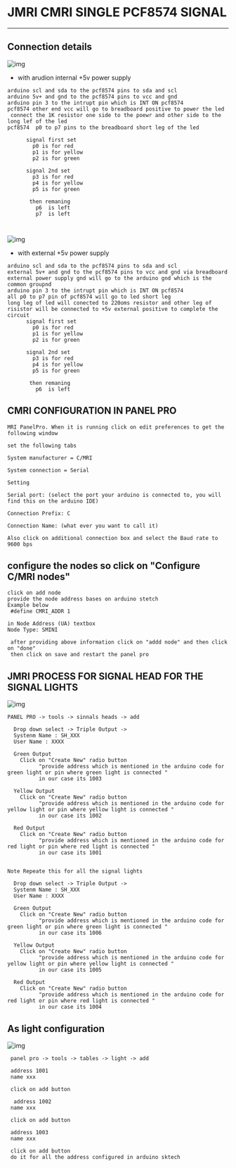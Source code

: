 # JMRI CMRI SINGLE PCF8574 SIGNAL

---


## Connection details 

![img](https://github.com/adarshkumarsingh83/jmri-cmri/blob/main/APPLICATIONS/cmri-single-pcf8574-led-signals/connection%20with%20aruiono%20internal%20power.JPG)

* with arudion internal +5v power supply 
```
arduino scl and sda to the pcf8574 pins to sda and scl 
arduino 5v+ and gnd to the pcf8574 pins to vcc and gnd
arduino pin 3 to the intrupt pin which is INT ON pcf8574
pcf8574 other end vcc will go to breadboard positive to power the led 
 connect the 1K resistor one side to the poewr and other side to the long lef of the led 
pcf8574  p0 to p7 pins to the breadboard short leg of the led  
      
      signal first set 
        p0 is for red 
        p1 is for yellow 
        p2 is for green

      signal 2nd set 
        p3 is for red 
        p4 is for yellow 
        p5 is for green 

       then remaning 
         p6  is left  
         p7  is left  



```


![img](https://github.com/adarshkumarsingh83/jmri-cmri/blob/main/APPLICATIONS/cmri-single-pcf8574-led-signals/connection%20with%20external%20power%20supply.JPG)

* with external +5v power supply 
```
arduino scl and sda to the pcf8574 pins to sda and scl 
external 5v+ and gnd to the pcf8574 pins to vcc and gnd via breadboard 
external power supply gnd will go to the arduino gnd which is the common groupnd 
arduino pin 3 to the intrupt pin which is INT ON pcf8574
all p0 to p7 pin of pcf8574 will go to led short leg 
long leg of led will conected to 220oms resistor and other leg of risistor will be connected to +5v external positive to complete the circuit 
      signal first set 
        p0 is for red 
        p1 is for yellow 
        p2 is for green

      signal 2nd set 
        p3 is for red 
        p4 is for yellow 
        p5 is for green 

       then remaning 
         p6  is left  

```


## CMRI CONFIGURATION IN PANEL PRO
```
MRI PanelPro. When it is running click on edit preferences to get the following window

set the following tabs

System manufacturer = C/MRI

System connection = Serial

Setting

Serial port: (select the port your arduino is connected to, you will find this on the arduino IDE)

Connection Prefix: C

Connection Name: (what ever you want to call it)

Also click on additional connection box and select the Baud rate to 9600 bps

```

## configure the nodes so click on "Configure C/MRI nodes"
```
click on add node 
provide the node address bases on arduino stetch 
Example below 
 #define CMRI_ADDR 1

in Node Address (UA) textbox 
Node Type: SMINI 

 after providing above information click on "addd node" and then click on "done"
 then click on save and restart the panel pro 

```


## JMRI PROCESS FOR SIGNAL HEAD FOR THE SIGNAL LIGHTS 
![img](https://github.com/adarshkumarsingh83/jmri-cmri/blob/main/APPLICATIONS/cmri-single-pcf8574-led-signals/SIGNALS%20HEAD%20CONFIGURATIONS.png)
````
PANEL PRO -> tools -> sinnals heads -> add 

  Drop down select -> Triple Output -> 
  Systenm Name : SH_XXX
  User Name : XXXX

  Green Output 
    Click on "Create New" radio button 
          "provide address which is mentioned in the arduino code for green light or pin where green light is connected "
          in our case its 1003 

  Yellow Output 
    Click on "Create New" radio button 
          "provide address which is mentioned in the arduino code for yellow light or pin where yellow light is connected "
          in our case its 1002  

  Red Output 
    Click on "Create New" radio button 
          "provide address which is mentioned in the arduino code for red light or pin where red light is connected "
          in our case its 1001  


Note Repeate this for all the signal lights 

  Drop down select -> Triple Output -> 
  Systenm Name : SH_XXX
  User Name : XXXX

  Green Output 
    Click on "Create New" radio button 
          "provide address which is mentioned in the arduino code for green light or pin where green light is connected "
          in our case its 1006

  Yellow Output 
    Click on "Create New" radio button 
          "provide address which is mentioned in the arduino code for yellow light or pin where yellow light is connected "
          in our case its 1005  

  Red Output 
    Click on "Create New" radio button 
          "provide address which is mentioned in the arduino code for red light or pin where red light is connected "
          in our case its 1004 

````

## As light configuration 

![img](https://github.com/adarshkumarsingh83/jmri-cmri/blob/main/APPLICATIONS/cmri-single-pcf8574-led-signals/%20LIGHT%20CONFIGURATIONS.png)
```
 panel pro -> tools -> tables -> light -> add 

 address 1001 
 name xxx 

 click on add button 

  address 1002
 name xxx 

 click on add button 

 address 1003
 name xxx 

 click on add button 
 do it for all the address configured in arduino sktech 
```